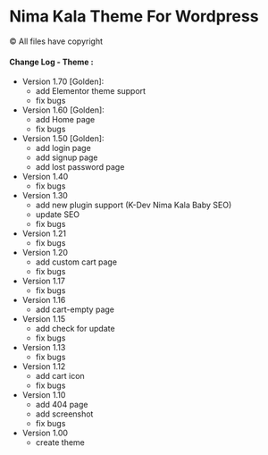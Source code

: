 # Nima Kala Theme For Wordpress
&copy; All files have copyright


#### Change Log - Theme :
 * Version 1.70 [Golden]:
   * add Elementor theme support 
   * fix bugs
 * Version 1.60 [Golden]:
   * add Home page
   * fix bugs
 * Version 1.50 [Golden]:
   * add login page
   * add signup page
   * add lost password page
 * Version 1.40
   * fix bugs
 * Version 1.30
   * add new plugin support (K-Dev Nima Kala Baby SEO)
   * update SEO
   * fix bugs
 * Version 1.21
   * fix bugs
 * Version 1.20
   * add custom cart page
   * fix bugs
 * Version 1.17
   * fix bugs
 * Version 1.16
   * add cart-empty page
 * Version 1.15 
   * add check for update
   * fix bugs
 * Version 1.13
   * fix bugs
 * Version 1.12
   * add cart icon
   * fix bugs
 * Version 1.10
   * add 404 page
   * add screenshot
   * fix bugs
 * Version 1.00
   * create theme
